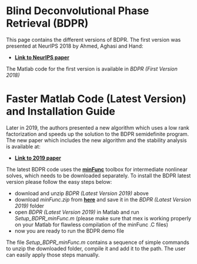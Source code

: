 # Blind Deconvolutional Phase Retrieval (BDPR)
This page contains the different versions of BDPR. The first version was presented at NeurIPS 2018 by Ahmed, Aghasi and Hand:

* [**Link to NeurIPS paper**](http://papers.nips.cc/paper/8207-blind-deconvolutional-phase-retrieval-via-convex-programming)

The Matlab code for the first version is available in *BDPR (First Version 2018)*

# Faster Matlab Code (Latest Version) and Installation Guide
Later in 2019, the authors presented a new algorithm which uses a low rank factorization and speeds up the solution to the BDPR semidefinite program. The new paper which includes the new algorithm and the stability analysis is available at:

* [**Link to 2019 paper**](https://arxiv.org/)

The latest BDPR code uses the [**minFunc**](https://www.cs.ubc.ca/~schmidtm/Software/minFunc.html) toolbox for intermediate nonlinear solves, which needs to be downloaded separately. To install the BDPR latest version please follow the easy steps below:

* download and unzip *BDPR (Latest Version 2019)* above
* download *minFunc.zip* from [**here**](https://www.cs.ubc.ca/~schmidtm/Software/minFunc_2012.zip) and save it in the *BDPR (Latest Version 2019)* folder
* open *BDPR (Latest Version 2019)* in Matlab and run *Setup_BDPR_minFunc.m* (please make sure that mex is working properly on your Matlab for flawless compilation of the minFunc .C files)
* now you are ready to run the BDPR demo file

The file *Setup_BDPR_minFunc.m* contains a sequence of simple commands to unzip the downloaded folder, compile it and add it to the path. The user can easily apply those steps manually.




